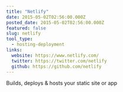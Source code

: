 ```yaml
---
title: "Netlify"
date: 2015-05-02T02:56:00.000Z
posted_date: 2015-05-02T02:56:00.000Z
featured: false
slug: netlify
tool_type: 
  - hosting-deployment
links:
  website: https://www.netlify.com/
  twitter: https://twitter.com/netlify
  github: https://github.com/netlify
---
```

Builds, deploys & hosts your static site or app




